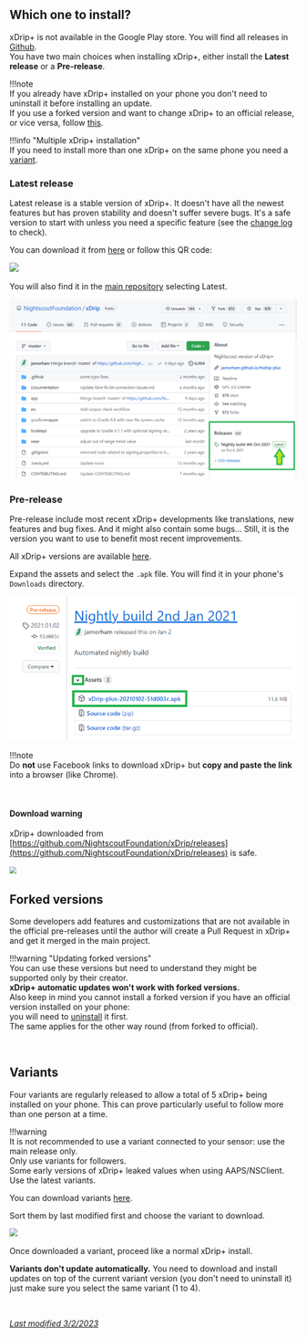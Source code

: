 ## Which one to install?

xDrip+ is not available in the Google Play store. You will find all releases in [Github](https://github.com/NightscoutFoundation/xDrip/releases).  
You have two main choices when installing xDrip+, either install the **Latest release** or a **Pre-release**.

!!!note  
    If you already have xDrip+ installed on your phone you don't need to uninstall it before installing an update.  
    If you use a forked version and want to change xDrip+ to an official release, or vice versa, follow [this](../../troubleshoot/reinstall/).

!!!info "Multiple xDrip+ installation"  
    If you need to install more than one xDrip+ on the same phone you need a [variant](#variants).

### Latest release

Latest release is a stable version of xDrip+. It doesn't have all the newest features but has proven stability and doesn't suffer severe bugs. It's a safe version to start with unless you need a specific feature (see the [change log](../../changelog) to check).

You can download it from [here](https://xdrip-plus-updates.appspot.com/stable/xdrip-plus-latest.apk) or follow this QR code:

<img src="https://jamorham.github.io/images/download-xdrip-plus-qr-code-120.png" />

You will also find it in the [main repository](https://github.com/NightscoutFoundation/xDrip) selecting Latest.

<img src="../images/GitHubLatest.png" style="zoom:75%;" />

### Pre-release

Pre-release include most recent xDrip+ developments like translations, new features and bug fixes. And it might also contain some bugs... Still, it is the version you want to use to benefit most recent improvements.

All xDrip+ versions are available [here](https://github.com/NightscoutFoundation/xDrip/releases).

Expand the assets and select the `.apk` file. You will find it in your phone's `Downloads` directory.

<img src="../images/Install01.png" style="zoom:90%;" />

!!!note  
    Do **not** use Facebook links to download xDrip+ but **copy and paste the link** into a browser (like Chrome).

</br>

#### Download warning

xDrip+ downloaded from [https://github.com/NightscoutFoundation/xDrip/releases](https://github.com/NightscoutFoundation/xDrip/releases) is safe.

<img src="../images/Install46.png" style="zoom:75%;" />

</br>

## Forked versions

Some developers add features and customizations that are not available in the official pre-releases until the author will create a Pull Request in xDrip+ and get it merged in the main project.

!!!warning "Updating forked versions"  
    You can use these versions but need to understand they might be supported only by their creator.  
    **xDrip+ automatic updates won't work with forked versions.**  
    Also keep in mind you cannot install a forked version if you have an official version installed on your phone:  
    you will need to [uninstall](../../troubleshoot/reinstall/) it first.  
    The same applies for the other way round (from forked to official).

</br>

## Variants

Four variants are regularly released to allow a total of 5 xDrip+ being installed on your phone. This can prove particularly useful to follow more than one person at a time.

!!!warning  
    It is not recommended to use a variant connected to your sensor: use the main release only.  
    Only use variants for followers.  
    Some early versions of xDrip+ leaked values when using AAPS/NSClient. Use the latest variants.

You can download variants [here](https://drive.google.com/drive/folders/0B6mvYVNVC-fOWkxnVF80dlFabjQ?resourcekey=0-ebguuiPuB1wUI9Rp2zjMNg).

Sort them by last modified first and choose the variant to download.

<img src="../images/Variant.png" style="zoom:90%;" />

Once downloaded a variant, proceed like a normal xDrip+ install.

**Variants don't update automatically.** You need to download and install updates on top of the current variant version (you don't need to uninstall it) just make sure you select the same variant (1 to 4).

</br>

[*Last modified 3/2/2023*](https://github.com/NightscoutFoundation/xDrip/releases/tag/2023.02.26)
